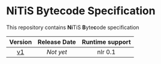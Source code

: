 # NiTiS Bytecode Specification

This repository contains **Ni**TiS **B**yte**c**ode specification

Version|Release Date|Runtime support
:-:|:-:|:-:
[v1](v1/)|*Not yet*|nlr 0.1|